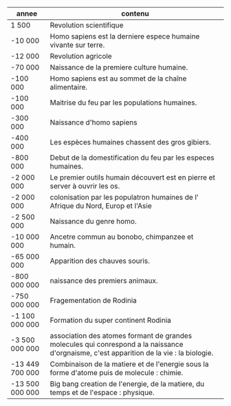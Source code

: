 | annee	| contenu | 
|---|---|
| 1 500 | Revolution scientifique |
| -10 000 | Homo sapiens est la derniere espece humaine vivante sur terre. |
| -12 000 | Revolution agricole |
| -70 000	| Naissance de la premiere culture humaine. |
| -100 000 | Homo sapiens est au sommet de la chaîne alimentaire. |
| -100 000 | Maitrise du feu par les populations humaines.|
| -300 000 | Naissance d'homo sapiens | 
| -400 000 | Les espèces humaines chassent des gros gibiers. |
| -800 000 | Debut de la domestification du feu par les especes humaines. |
| -2 000 000 |Le premier outils humain découvert est en pierre et server à ouvrir les os. |
| -2 000 000 | colonisation par les populatron humaines de l' Afrique du Nord, Europ et l'Asie |
| -2 500 000 | Naissance du genre homo. |
| -10 000 000 | Ancetre commun au bonobo, chimpanzee et humain. |
| -65 000 000	| Apparition des chauves souris. |
| -800 000 000	| naissance des premiers animaux. |
| -750 000 000	|Fragementation de Rodinia |
| -1 100 000 000	| Formation du super continent Rodinia |
| -3 500 000 000	| association des atomes formant de grandes molecules qui conrespond a la naissance d'orgnaisme, c'est apparition de la vie :  la biologie. |
| -13 449 700 000	| Combinaison de la matiere et de l'energie sous la forme d'atome puis de molecule : chimie. |
| -13 500 000 000	| Big bang creation de l'energie, de la matiere, du temps et de l'espace : physique. |

